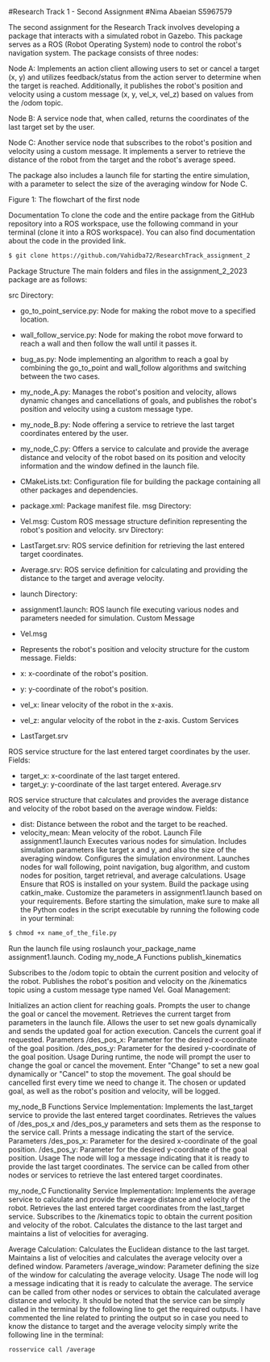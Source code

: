 #Research Track 1 - Second Assignment
#Nima Abaeian S5967579

The second assignment for the Research Track involves developing a package that interacts with a simulated robot in Gazebo. This package serves as a ROS (Robot Operating System) node to control the robot's navigation system. The package consists of three nodes:

Node A: Implements an action client allowing users to set or cancel a target (x, y) and utilizes feedback/status from the action server to determine when the target is reached. Additionally, it publishes the robot's position and velocity using a custom message (x, y, vel_x, vel_z) based on values from the /odom topic.

Node B: A service node that, when called, returns the coordinates of the last target set by the user.

Node C: Another service node that subscribes to the robot's position and velocity using a custom message. It implements a server to retrieve the distance of the robot from the target and the robot's average speed.

The package also includes a launch file for starting the entire simulation, with a parameter to select the size of the averaging window for Node C.


Figure 1: The flowchart of the first node

Documentation
To clone the code and the entire package from the GitHub repository into a ROS workspace, use the following command in your terminal (clone it into a ROS workspace). You can also find documentation about the code in the provided link.

```bash
$ git clone https://github.com/Vahidba72/ResearchTrack_assignment_2
```
Package Structure
The main folders and files in the assignment_2_2023 package are as follows:

src Directory:

- go_to_point_service.py: Node for making the robot move to a specified location.
- wall_follow_service.py: Node for making the robot move forward to reach a wall and then follow the wall until it passes it.
- bug_as.py: Node implementing an algorithm to reach a goal by combining the go_to_point and wall_follow algorithms and switching between the two cases.
- my_node_A.py: Manages the robot's position and velocity, allows dynamic changes and cancellations of goals, and publishes the robot's position and velocity using a custom message type.
- my_node_B.py: Node offering a service to retrieve the last target coordinates entered by the user.
- my_node_C.py: Offers a service to calculate and provide the average distance and velocity of the robot based on its position and velocity information and the window defined in the launch file.
- CMakeLists.txt: Configuration file for building the package containing all other packages and dependencies.
- package.xml: Package manifest file.
  msg Directory:
- Vel.msg: Custom ROS message structure definition representing the robot's position and velocity.
 srv Directory:
- LastTarget.srv: ROS service definition for retrieving the last entered target coordinates.
- Average.srv: ROS service definition for calculating and providing the distance to the target and average velocity.
- launch Directory:

- assignment1.launch: ROS launch file executing various nodes and parameters needed for simulation.
Custom Message
- Vel.msg
- Represents the robot's position and velocity structure for the custom message.
Fields:
- x: x-coordinate of the robot's position.
- y: y-coordinate of the robot's position.
- vel_x: linear velocity of the robot in the x-axis.
- vel_z: angular velocity of the robot in the z-axis.
Custom Services
- LastTarget.srv

ROS service structure for the last entered target coordinates by the user.
Fields:
- target_x: x-coordinate of the last target entered.
- target_y: y-coordinate of the last target entered.
Average.srv

ROS service structure that calculates and provides the average distance and velocity of the robot based on the average window.
Fields:
- dist: Distance between the robot and the target to be reached.
- velocity_mean: Mean velocity of the robot.
Launch File
assignment1.launch
Executes various nodes for simulation.
Includes simulation parameters like target x and y, and also the size of the averaging window.
Configures the simulation environment.
Launches nodes for wall following, point navigation, bug algorithm, and custom nodes for position, target retrieval, and average calculations.
Usage
Ensure that ROS is installed on your system.
Build the package using catkin_make.
Customize the parameters in assignment1.launch based on your requirements.
Before starting the simulation, make sure to make all the Python codes in the script executable by running the following code in your terminal:
```bash
$ chmod +x name_of_the_file.py
```
Run the launch file using roslaunch your_package_name assignment1.launch.
Coding
my_node_A
Functions
publish_kinematics

Subscribes to the /odom topic to obtain the current position and velocity of the robot.
Publishes the robot's position and velocity on the /kinematics topic using a custom message type named Vel.
Goal Management:

Initializes an action client for reaching goals.
Prompts the user to change the goal or cancel the movement.
Retrieves the current target from parameters in the launch file.
Allows the user to set new goals dynamically and sends the updated goal for action execution.
Cancels the current goal if requested.
Parameters
/des_pos_x: Parameter for the desired x-coordinate of the goal position.
/des_pos_y: Parameter for the desired y-coordinate of the goal position.
Usage
During runtime, the node will prompt the user to change the goal or cancel the movement. Enter "Change" to set a new goal dynamically or "Cancel" to stop the movement. The goal should be cancelled first every time we need to change it. The chosen or updated goal, as well as the robot's position and velocity, will be logged.

my_node_B
Functions
Service Implementation:
Implements the last_target service to provide the last entered target coordinates.
Retrieves the values of /des_pos_x and /des_pos_y parameters and sets them as the response to the service call.
Prints a message indicating the start of the service.
Parameters
/des_pos_x: Parameter for the desired x-coordinate of the goal position.
/des_pos_y: Parameter for the desired y-coordinate of the goal position.
Usage
The node will log a message indicating that it is ready to provide the last target coordinates. The service can be called from other nodes or services to retrieve the last entered target coordinates.

my_node_C
Functionality
Service Implementation:
Implements the average service to calculate and provide the average distance and velocity of the robot.
Retrieves the last entered target coordinates from the last_target service.
Subscribes to the /kinematics topic to obtain the current position and velocity of the robot.
Calculates the distance to the last target and maintains a list of velocities for averaging.

Average Calculation:
Calculates the Euclidean distance to the last target.
Maintains a list of velocities and calculates the average velocity over a defined window.
Parameters
/average_window: Parameter defining the size of the window for calculating the average velocity.
Usage
The node will log a message indicating that it is ready to calculate the average. The service can be called from other nodes or services to obtain the calculated average distance and velocity. It should be noted that the service can be simply called in the terminal by the following line to get the required outputs. I have commented the line related to printing the output so in case you need to know the distance to target and the average velocity simply write the following line in the terminal:


```bash
rosservice call /average

```








